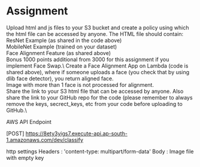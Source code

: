 # Assignment
Upload html and js files to your S3 bucket and create a policy using which the html file can be accessed by anyone. The HTML file should contain:\
ResNet Example (as shared in the code above)\
MobileNet Example (trained on your dataset)\
Face Alignment Feature (as shared above)\
Bonus 1000 points additional from 3000 for this assignment if you implement Face Swap.\ 
Create a Face Alignment App on Lambda (code is shared above), where if someone uploads a face (you check that by using dlib face detector), you return aligned face.\
Image with more than 1 face is not processed for alignment. \
Share the link to your S3 html file that can be accessed by anyone. Also share the link to your GitHub repo for the code (please remember to always remove the keys, secrect_keys, etc from your code before uploading to GitHub.\

AWS API Endpoint

[POST] https://8ety3yigs7.execute-api.ap-south-1.amazonaws.com/dev/classify 

http settings
Headers : 'content-type: multipart/form-data'
Body : Image file with empty key
